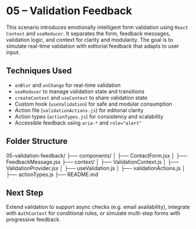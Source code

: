 # 05 – Validation Feedback

This scenario introduces emotionally intelligent form validation using `React Context` and `useReducer`. It separates the form, feedback messages, validation logic, and context for clarity and modularity. The goal is to simulate real-time validation with editorial feedback that adapts to user input.

## Techniques Used

- `onBlur` and `onChange` for real-time validation
- `useReducer` to manage validation state and transitions
- `createContext` and `useContext` to share validation state
- Custom hook (`useValidation`) for safe and modular consumption
- Action file (`validationActions.js`) for editorial clarity
- Action types (`actionTypes.js`) for consistency and scalability
- Accessible feedback using `aria-*` and `role="alert"`

## Folder Structure

05-validation-feedback/
├── components/
│ ├── ContactForm.jsx
│ ├── FeedbackMessage.jsx
├── context/
│ ├── ValidationContext.js
│ ├── ValidationProvider.jsx
│ ├── useValidation.js
│ ├── validationActions.js
│ ├── actionTypes.js
├── README.md

## Next Step

Extend validation to support async checks (e.g. email availability), integrate with `AuthContext` for conditional rules, or simulate multi-step forms with progressive feedback.
